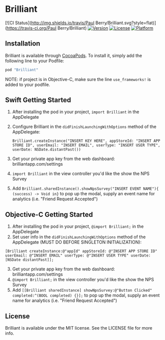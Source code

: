 # Brilliant

[![CI Status](http://img.shields.io/travis/Paul Berry/Brilliant.svg?style=flat)](https://travis-ci.org/Paul Berry/Brilliant)
[![Version](https://img.shields.io/cocoapods/v/Brilliant.svg?style=flat)](http://cocoapods.org/pods/Brilliant)
[![License](https://img.shields.io/cocoapods/l/Brilliant.svg?style=flat)](http://cocoapods.org/pods/Brilliant)
[![Platform](https://img.shields.io/cocoapods/p/Brilliant.svg?style=flat)](http://cocoapods.org/pods/Brilliant)

## Installation

Brilliant is available through [CocoaPods](http://cocoapods.org). To install
it, simply add the following line to your Podfile:

```ruby
pod "Brilliant"
```

NOTE: if project is in Objective-C, make sure the line `use_frameworks!` is added to your podfile.

## Swift Getting Started
1. After installing the pod in your project, `import Brilliant` in the AppDelegate
2. Configure Brilliant in the `didFinishLaunchingWithOptions` method of the AppDelegate:  
    
    `Brilliant.createInstance("INSERT KEY HERE", appStoreId: "INSERT APP STORE ID", userEmail: "INSERT EMAIL", userType: "INSERT USER TYPE", userDate: NSDate.distantPast())`  
    

3. Get your private app key from the web dashboard: brilliantapp.com/settings  
4. `import Brilliant` in the view controller you'd like the show the NPS Survey  
6. Add `Brilliant.sharedInstance().showNpsSurvey("INSERT EVENT NAME"){ (success) -> Void in}` to pop up the modal, supply an event name for analytics (i.e. "Friend Request Accepted")

## Objective-C Getting Started
1. After installing the pod in your project, `@import Brilliant;` in the AppDelegate  
2. Set user info in the `didFinishLaunchingWithOptions` method of the AppDelegate (MUST DO BEFORE SINGLETON INITIALIZATION):  

`[Brilliant createInstance:@"appId" appStoreId: @"INSERT APP STORE ID" userEmail: @"INSERT EMAIL" userType: @"INSERT USER TYPE" userDate: [NSDate distantPast]];`
    
3. Get your private app key from the web dashboard: brilliantapp.com/settings  
4. `@import Brilliant;` in the view controller you'd like the show the NPS Survey
5. Add `[[Brilliant sharedInstance] showNpsSurvey:@"Button Clicked" completed:^(BOOL completed) {}];` to pop up the modal, supply an event name for analytics (i.e. "Friend Request Accepted")

## License

Brilliant is available under the MIT license. See the LICENSE file for more info.
